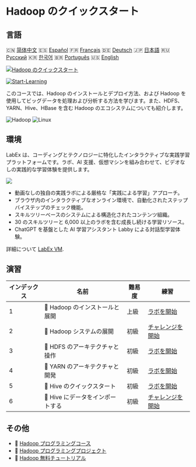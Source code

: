 # Hadoop のクイックスタート

## 言語

🇨🇳 [简体中文](README_zh.md) 🇪🇸 [Español](README_es.md) 🇫🇷 [Français](README_fr.md) 🇩🇪 [Deutsch](README_de.md) 🇯🇵 [日本語](README_ja.md) 🇷🇺 [Русский](README_ru.md) 🇰🇷 [한국어](README_ko.md) 🇧🇷 [Português](README_pt.md) 🇺🇸 [English](README.md) 

[![Hadoop のクイックスタート](https://cover-creator.labex.io/quick-start-with-hadoop.png?lang=ja)](https://labex.io/ja/courses/quick-start-with-hadoop)

[![Start-Learning](https://img.shields.io/badge/Start-Learning-whitesmoke?style=for-the-badge)](https://labex.io/ja/courses/quick-start-with-hadoop)

このコースでは、Hadoop のインストールとデプロイ方法、および Hadoop を使用してビッグデータを処理および分析する方法を学びます。また、HDFS、YARN、Hive、HBase を含む Hadoop のエコシステムについても紹介します。

![Hadoop](https://img.shields.io/badge/Hadoop-whitesmoke?style=for-the-badge&logo=hadoop)
![Linux](https://img.shields.io/badge/Linux-whitesmoke?style=for-the-badge&logo=linux)


## 環境

LabEx は、コーディングとテクノロジーに特化したインタラクティブな実践学習プラットフォームです。ラボ、AI 支援、仮想マシンを組み合わせて、ビデオなしの実践的な学習体験を提供します。

![](https://tutorial-screenshot.getvm.io/images/vm-1725247253.png)

- 動画なしの独自の実践ラボによる厳格な「実践による学習」アプローチ。
- ブラウザ内のインタラクティブなオンライン環境で、自動化されたステップバイステップのチェック機能。
- スキルツリーベースのシステムによる構造化されたコンテンツ組織。
- 30 のスキルツリーと 6,000 以上のラボを含む成長し続ける学習リソース。
- ChatGPT を基盤とした AI 学習アシスタント Labby による対話型学習体験。

詳細について [LabEx VM](https://support.labex.io/using-labex/virtual-machine).

## 演習

|   インデックス | 名前                             | 難易度   | 練習                                                                                                                     |
|----------------|----------------------------------|----------|--------------------------------------------------------------------------------------------------------------------------|
|              1 | 📖 Hadoop のインストールと展開   | 上級     | <a target='_blank' href='https://labex.io/ja/tutorials/linux-hadoop-installation-and-deployment-272321'>ラボを開始</a>   |
|              2 | 🎯 Hadoop システムの展開         | 初級     | <a target='_blank' href='https://labex.io/ja/labs/hadoop-hadoop-system-deployment-272365'>チャレンジを開始</a>           |
|              3 | 📖 HDFS のアーキテクチャと操作   | 初級     | <a target='_blank' href='https://labex.io/ja/tutorials/hadoop-architecture-and-operations-of-hdfs-272320'>ラボを開始</a> |
|              4 | 📖 YARN のアーキテクチャと開発   | 初級     | <a target='_blank' href='https://labex.io/ja/tutorials/linux-yarn-architecture-and-development-272324'>ラボを開始</a>    |
|              5 | 📖 Hive のクイックスタート       | 初級     | <a target='_blank' href='https://labex.io/ja/tutorials/linux-quick-start-to-hive-272323'>ラボを開始</a>                  |
|              6 | 🎯 Hive にデータをインポートする | 初級     | <a target='_blank' href='https://labex.io/ja/labs/import-data-to-hive-272367'>チャレンジを開始</a>                       |

## その他

- 🔗 [Hadoop プログラミングコース](https://github.com/labex-labs/awesome-programming-courses)
- 🔗 [Hadoop プログラミングプロジェクト](https://github.com/labex-labs/awesome-programming-projects)
- 🔗 [Hadoop 無料チュートリアル](https://github.com/labex-labs/hadoop-free-tutorials)

